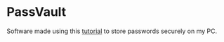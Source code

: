 # PassVault
Software made using this [tutorial](https://youtu.be/aO40pnZqlyA) to store passwords securely on my PC.
